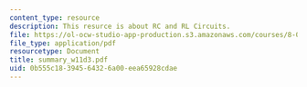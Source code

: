 ```yaml
---
content_type: resource
description: This resurce is about RC and RL Circuits.
file: https://ol-ocw-studio-app-production.s3.amazonaws.com/courses/8-02-physics-ii-electricity-and-magnetism-spring-2007/0b555c18394564326a00eea65928cdae_summary_w11d3.pdf
file_type: application/pdf
resourcetype: Document
title: summary_w11d3.pdf
uid: 0b555c18-3945-6432-6a00-eea65928cdae
---
```

